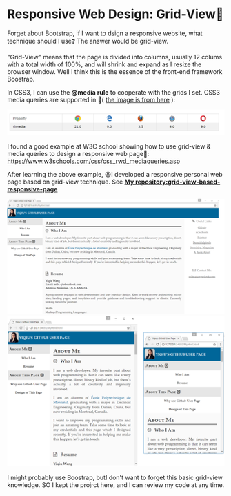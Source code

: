 # Responsive Web Design: Grid-View:hibiscus:

Forget about Bootstrap, if I want to dsign a responsive website, what technique should I use:question: The answer would be grid-view.

"Grid-View" means that the page is divided into columns, usually 12 colums with a total width of 100%, and will shrink and expand as I resize the browser window. Well I think this is the essence of the front-end framework Boostrap.

In CSS3, I can use the **@media rule** to cooperate with the grids I set.
CSS3 media queries are supported in :eyes:( [the image is from here](https://www.w3schools.com/css/css3_mediaqueries.asp) ):

![Image of the browser versions supporting @media rule](pics/browsersSupportMediaRule.png)

I found a good example at W3C school showing how to use grid-view & media queries to design a responsive web page:eyes:: https://www.w3schools.com/css/css_rwd_mediaqueries.asp

After learning the above example, :laughing:I developed a responsive personal web page based on grid-view technique. See **[My repository:grid-view-based-responsive-page](https://github.com/Yiqiuuuuuu/grid-view-based-responsive-page)**

![desktopView](pics/desktopView.png) ![tablet-phoneView](pics/tablet-phoneView.png)

I might probably use Boostrap, butI don't want to forget this basic grid-view knowledge. SO I kept the projrct here, and I can review my code at any time.
